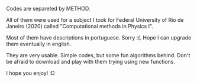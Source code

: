 Codes are separeted by METHOD.

All of them were used for a subject I took for Federal University of Rio de Janeiro (2020) called "Computational methods in Physics I".

Most of them have descriptions in portuguese. Sorry :(. Hope I can upgrade them eventually in english.

They are very usable. Simple codes, but some fun algorithms behind. Don't be afraid to download and play with them trying using new functions.

I hope you enjoy! :D
